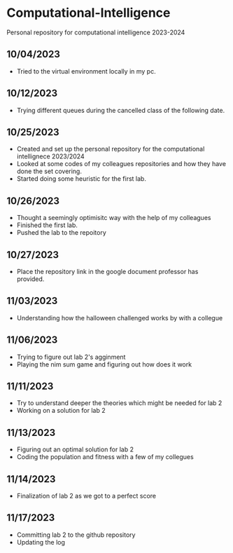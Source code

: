 # Computational-Intelligence
Personal repository for computational intelligence 2023-2024

**10/04/2023**
-
- Tried to the virtual environment locally in my pc.

**10/12/2023**
- 
- Trying different queues during the cancelled class of the following date.

**10/25/2023**
-
- Created and set up the personal repository for the computational intellignece 2023/2024
- Looked at some codes of my colleagues repositories and how they have done the set covering.
- Started doing some heuristic for the first lab.

**10/26/2023**
-
- Thought a seemingly optimisitc way with the help of my colleagues
- Finished the first lab.
- Pushed the lab to the repoitory

**10/27/2023**
-
- Place the repository link in the google document professor has provided.

**11/03/2023**
-
- Understanding how the halloween challenged works by with a collegue

**11/06/2023**
-
- Trying to figure out lab 2's agginment
- Playing the nim sum game and figuring out how does it work

**11/11/2023**
- 
- Try to understand deeper the theories which might be needed for lab 2 
- Working on a solution for lab 2 

**11/13/2023**
-
- Figuring out an optimal solution for lab 2
- Coding the population and fitness with a few of my collegues 

**11/14/2023**
-
- Finalization of lab 2 as we got to a perfect score

**11/17/2023**
--
- Committing lab 2 to the github repository
- Updating the log
